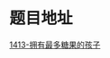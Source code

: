 # 题目地址

[1413-拥有最多糖果的孩子](https://leetcode-cn.com/problems/kids-with-the-greatest-number-of-candies/)